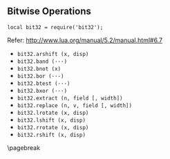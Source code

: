 ## Bitwise Operations

```
local bit32 = require('bit32');
```

Refer: http://www.lua.org/manual/5.2/manual.html#6.7

*   `bit32.arshift (x, disp)`
*   `bit32.band (···)`
*   `bit32.bnot (x)`
*   `bit32.bor (···)`
*   `bit32.btest (···)`
*   `bit32.bxor (···)`
*   `bit32.extract (n, field [, width])`
*   `bit32.replace (n, v, field [, width])`
*   `bit32.lrotate (x, disp)`
*   `bit32.lshift (x, disp)`
*   `bit32.rrotate (x, disp)`
*   `bit32.rshift (x, disp)`

\pagebreak
